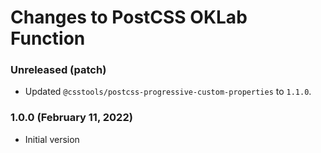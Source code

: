 # Changes to PostCSS OKLab Function

### Unreleased (patch)

- Updated `@csstools/postcss-progressive-custom-properties` to `1.1.0`.

### 1.0.0 (February 11, 2022)

- Initial version
